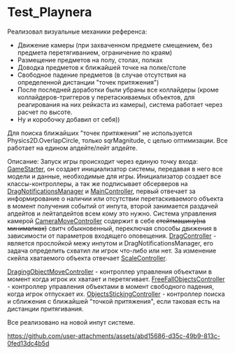 # Test_Playnera

Реализовал визуальные механики референса:
- Движение камеры (при захваченном предмете смещением, без предмета перетягиванием, ограничение по краям)
- Размещение предметов на полу, столах, полках
- Доводка предметов к ближайшей точке на полке/столе
- Свободное падение предметов (в случае отсутствия на определенной дистанции "точек притяжения")
- После последней доработки были убраны все коллайдеры (кроме коллайдеров-триггеров у перетаскиваемых объектов, для реагирования на них рейкаста из камеры), система работает через расчет по высоте.
- Ну и коробочку добавил от себя))

Для поиска ближайших "точек притяжения" не используется Physics2D.OverlapCircle, только sqrMagnitude, с целью оптимизации. Все работает на едином апдейте/лейт апдейте.

Описание:
Запуск игры происходит через единую точку входа: [GameStarter](Assets/Scripts/GameStarter.cs), он создает инициализатор системы, передавая в него все модели и данные, необходимые для игры. Инициализатор создает все классы-контроллеры, а так же подписывает обсерверов на [DragNotificationsManager](Assets/Scripts/Controllers/DragFeature/DragNotificationsManager.cs) и [MainController](Assets/Scripts/Controllers/Core/MainController.cs), первый отвечает за информирование о наличии или отсутствии перетаскиваемого объекта в момент получения событий от инпута, второй занимается раздачей апдейтов и лейтапдейтов всем кому это нужно. Система управления камерой [CameraMoveController](Assets/Scripts/Controllers/Camera/CameraMoveController.cs) содержит в себе ~~стейтмашину(на минималках)~~ свитч обыкновенный, переключая способы движения в зависимости от параметров входящего оповещения. [DragController](Assets/Scripts/Controllers/DragFeature/DragController.cs) - является прослойкой межу инпутом и DragNotificationsManager, его задача определить схватил ли игрок что-либо или нет. За изменение скейла хватаемого объекта отвечает [ScaleController](Assets/Scripts/Controllers/DragFeature/ScaleController.cs). 

[DragingObjectMoveController](Assets/Scripts/Controllers/DragFeature/DragingObjectMoveController.cs) - контроллер управления объектами в момент когда игрок их хватает и перетягивает. 
[FreeFallObjectsController](Assets/Scripts/Controllers/Object/FreeFallObjectsController.cs) - контроллер управления объектами в момент свободного падения, когда игрок отпускает их. 
[ObjectsStickingController](Assets/Scripts/Controllers/Object/ObjectsStickingController.cs) - контроллер поиска и сближения с ближайшей "точкой притяжения", если таковая есть на дистанции притягивания. 

Все реализовано на новой инпут системе.


https://github.com/user-attachments/assets/abd15686-d35c-49b9-813c-0fed13dc4b5d

